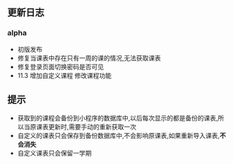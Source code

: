 ## 更新日志
### alpha
- 初版发布
- 修复当课表中存在只有一周的课的情况,无法获取课表
- 修复登录页面切换密码是否可见
- 11.3 增加自定义课程 修改课程功能

## 提示

- 获取到的课程会备份到小程序的数据库中,以后每次显示的都是备份的课表,所以当原课表更新时,需要手动的重新获取一次
- 自定义的课表只会保存到备份数据库中,不会影响原课表,如果重新导入课表,**不会消失**
- 自定义课表只会保留一学期



